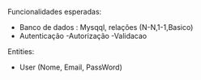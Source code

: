 Funcionalidades esperadas:
- Banco de dados : Mysqql, relações (N-N,1-1,Basico)
- Autenticação
-Autorização
-Validacao



Entities:
- User (Nome, Email, PassWord)
